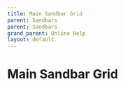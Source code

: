 ```yaml
---
title: Main Sandbar Grid
parent: Sandbars
parent: Sandbars
grand_parent: Online Help
layout: default
---
```


# Main Sandbar Grid